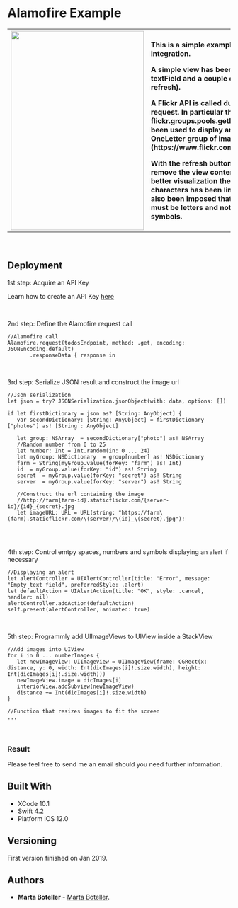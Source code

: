 # Alamofire Example

<table border=0 bordercolorlight=white>
<tr>
<th width=40%>
<img src="https://github.com/martabotellter/KVOExample/resources/kvo.gif?raw=true" width="300" height="450"> 
</th>
<th align="left" width=60%>
  <p>This is a simple example of Alamofire integration.</p>
  
  <p>A simple view has been created with a textField and a couple of buttons (go and refresh).</p>
  <p>
  A Flickr API is called during the Alamofire request. In particular the flickr.groups.pools.getPhotos method has been used to display
  an image from the OneLetter group of images (https://www.flickr.com/groups/oneletter/).
 
 <p> With the refresh button we are able to remove the view content and frames. For a better visualization the number of entered characters has been limited to 13. It has also been imposed that written characters
 must be letters and not numbers or symbols. </p>
  
</th>
</tr>
</table>


&nbsp;

## Deployment

1st step: Acquire an API Key 

Learn how to create an API Key [here](https://www.flickr.com/services/api/misc.api_keys.html)

&nbsp;

2nd step: Define the Alamofire request call
```
//Alamofire call
Alamofire.request(todosEndpoint, method: .get, encoding: JSONEncoding.default)
       .responseData { response in
```
&nbsp;


3rd step: Serialize JSON result and construct the image url
```
//Json serialization
let json = try? JSONSerialization.jsonObject(with: data, options: [])

if let firstDictionary = json as? [String: AnyObject] {
   var secondDictionary: [String: AnyObject] = firstDictionary ["photos"] as! [String : AnyObject]
   
   let group: NSArray  = secondDictionary["photo"] as! NSArray
   //Random number from 0 to 25
   let number: Int = Int.random(in: 0 ... 24)
   let myGroup: NSDictionary  = group[number] as! NSDictionary
   farm = String(myGroup.value(forKey: "farm") as! Int)
   id  = myGroup.value(forKey: "id") as! String
   secret  = myGroup.value(forKey: "secret") as! String
   server  = myGroup.value(forKey: "server") as! String
                        
   //Construct the url containing the image
   //http://farm{farm-id}.staticflickr.com/{server-id}/{id}_{secret}.jpg
   let imageURL: URL = URL(string: "https://farm\(farm).staticflickr.com/\(server)/\(id)_\(secret).jpg")!
                        
```
&nbsp;

4th step: Control emtpy spaces, numbers and symbols displaying an alert if necessary
```
//Displaying an alert
let alertController = UIAlertController(title: "Error", message: "Empty text field", preferredStyle: .alert)
let defaultAction = UIAlertAction(title: "OK", style: .cancel, handler: nil)
alertController.addAction(defaultAction)
self.present(alertController, animated: true)
```
&nbsp;

5th step: Programmly add UIImageViews to UIView inside a StackView 
```
//Add images into UIView
for i in 0 ... numberImages {
   let newImageView: UIImageView = UIImageView(frame: CGRect(x: distance, y: 0, width: Int(dicImages[i]!.size.width), height: Int(dicImages[i]!.size.width)))
   newImageView.image = dicImages[i]
   interiorView.addSubview(newImageView)
   distance += Int(dicImages[i]!.size.width)
}

//Function that resizes images to fit the screen
...

```

&nbsp;


### Result

Please feel free to send me an email should you need further information.

## Built With

* XCode 10.1
* Swift 4.2
* Platform IOS 12.0

## Versioning

First version finished on Jan 2019.

## Authors

* **Marta Boteller** - [Marta Boteller](https://github.com/martaboteller).
